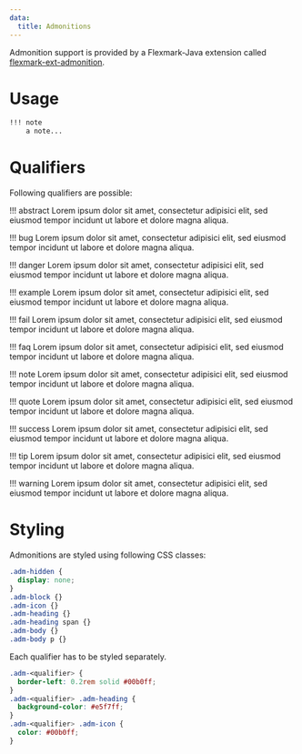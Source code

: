 ```yaml
---
data:
  title: Admonitions
---
```


Admonition support is provided by a Flexmark-Java extension called [flexmark-ext-admonition](https://github.com/vsch/flexmark-java/tree/master/flexmark-ext-admonition).

# Usage

``` md
!!! note
    a note...
```

# Qualifiers

Following qualifiers are possible:

!!! abstract
    Lorem ipsum dolor sit amet, consectetur adipisici elit, sed eiusmod tempor incidunt ut labore et dolore magna aliqua.

!!! bug
    Lorem ipsum dolor sit amet, consectetur adipisici elit, sed eiusmod tempor incidunt ut labore et dolore magna aliqua.

!!! danger
    Lorem ipsum dolor sit amet, consectetur adipisici elit, sed eiusmod tempor incidunt ut labore et dolore magna aliqua.

!!! example
    Lorem ipsum dolor sit amet, consectetur adipisici elit, sed eiusmod tempor incidunt ut labore et dolore magna aliqua.

!!! fail
    Lorem ipsum dolor sit amet, consectetur adipisici elit, sed eiusmod tempor incidunt ut labore et dolore magna aliqua.

!!! faq
    Lorem ipsum dolor sit amet, consectetur adipisici elit, sed eiusmod tempor incidunt ut labore et dolore magna aliqua.

!!! note
    Lorem ipsum dolor sit amet, consectetur adipisici elit, sed eiusmod tempor incidunt ut labore et dolore magna aliqua.

!!! quote
    Lorem ipsum dolor sit amet, consectetur adipisici elit, sed eiusmod tempor incidunt ut labore et dolore magna aliqua.

!!! success
    Lorem ipsum dolor sit amet, consectetur adipisici elit, sed eiusmod tempor incidunt ut labore et dolore magna aliqua.

!!! tip
    Lorem ipsum dolor sit amet, consectetur adipisici elit, sed eiusmod tempor incidunt ut labore et dolore magna aliqua.

!!! warning
    Lorem ipsum dolor sit amet, consectetur adipisici elit, sed eiusmod tempor incidunt ut labore et dolore magna aliqua.

# Styling

Admonitions are styled using following CSS classes:

``` css
.adm-hidden {
  display: none;
}
.adm-block {}
.adm-icon {}
.adm-heading {}
.adm-heading span {}
.adm-body {}
.adm-body p {}
```

Each qualifier has to be styled separately.

``` css
.adm-<qualifier> {
  border-left: 0.2rem solid #00b0ff;
}
.adm-<qualifier> .adm-heading {
  background-color: #e5f7ff;
}
.adm-<qualifier> .adm-icon {
  color: #00b0ff;
}
```

